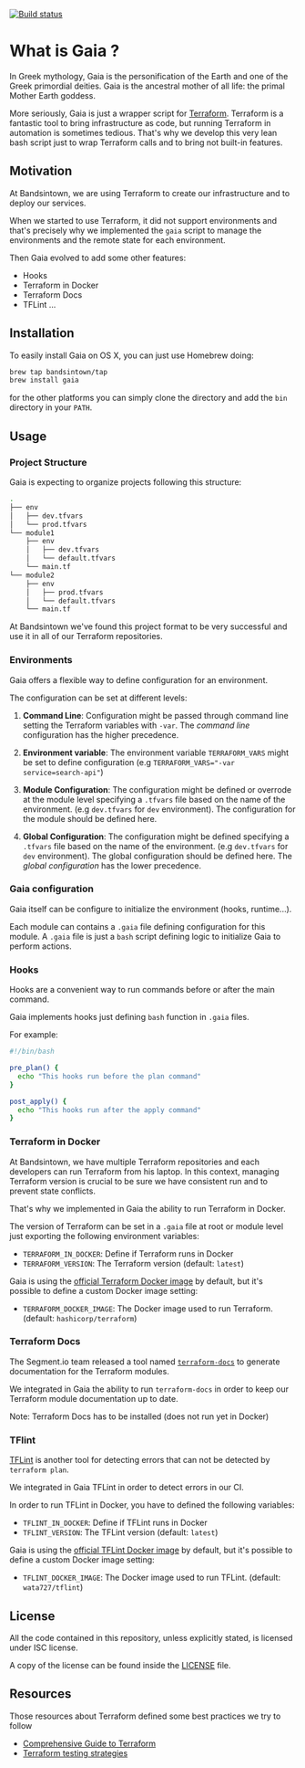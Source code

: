 [![Build status](https://badge.buildkite.com/c701c3b9833a32d772707ca89c5ac4503a414523ee1ea6a573.svg)](https://buildkite.com/bandsintown/gaia)

What is Gaia ?
====

In Greek mythology, Gaia is the personification of the Earth and one of the Greek primordial deities. Gaia is the ancestral mother of all life: the primal Mother Earth goddess.

More seriously, Gaia is just a wrapper script for [Terraform](https://www.terraform.io/). Terraform is a fantastic tool to bring infrastructure as code, but running Terraform in automation 
is sometimes tedious. That's why we develop this very lean bash script just to wrap Terraform calls and to bring not built-in features.

## Motivation

At Bandsintown, we are using Terraform to create our infrastructure and to deploy our services.

When we started to use Terraform, it did not support environments and that's precisely why we implemented the `gaia` script to manage the environments and the remote state for each environment.

Then Gaia evolved to add some other features:

- Hooks
- Terraform in Docker
- Terraform Docs
- TFLint
...


## Installation

To easily install Gaia on OS X, you can just use Homebrew doing:

```sh
brew tap bandsintown/tap
brew install gaia
```

for the other platforms you can simply clone the directory and add the `bin` directory in your `PATH`.


## Usage

### Project Structure

Gaia is expecting to organize projects following this structure:


```bash
.
├── env
│   ├── dev.tfvars
│   └── prod.tfvars
└── module1
    ├── env
    │   ├── dev.tfvars
    │   └── default.tfvars
    └── main.tf
└── module2
    ├── env
    │   ├── prod.tfvars
    │   └── default.tfvars
    └── main.tf
```

At Bandsintown we've found this project format to be very successful and use it in all of our Terraform repositories.


### Environments

Gaia offers a flexible way to define configuration for an environment.

The configuration can be set at different levels: 
 
1. **Command Line**:  Configuration might be passed through command line setting the Terraform variables with `-var`. 
The *command line* configuration has the higher precedence.

2. **Environment variable**: The environment variable `TERRAFORM_VARS` might be set to define configuration (e.g `TERRAFORM_VARS="-var service=search-api"`)

3. **Module Configuration**: The configuration might be defined or overrode at the module level specifying a `.tfvars` file based on the name of the environment. (e.g `dev.tfvars` for `dev` environment). The configuration for the module should be defined here. 

4. **Global Configuration**: The configuration might be defined specifying a `.tfvars` file based on the name of the environment. (e.g `dev.tfvars` for `dev` environment). The global configuration should be defined here.
The *global configuration* has the lower precedence.


### Gaia configuration

Gaia itself can be configure to initialize the environment (hooks, runtime...). 

Each module can contains a `.gaia` file defining configuration for this module. 
A `.gaia` file is just a `bash` script defining logic to initialize Gaia to perform actions.

### Hooks

Hooks are a convenient way to run commands before or after the main command. 

Gaia implements hooks just defining `bash` function in `.gaia` files.

For example:

```bash
#!/bin/bash

pre_plan() {
  echo "This hooks run before the plan command" 
}

post_apply() {
  echo "This hooks run after the apply command" 
}

```

### Terraform in Docker

At Bandsintown, we have multiple Terraform repositories and each developers can run Terraform from his laptop. 
In this context, managing Terraform version is crucial to be sure we have consistent run and to prevent state conflicts. 

That's why we implemented in Gaia the ability to run Terraform in Docker. 

The version of Terraform can be set in a `.gaia` file at root or module level just exporting the following environment variables:

 - `TERRAFORM_IN_DOCKER`: Define if Terraform runs in Docker
 - `TERRAFORM_VERSION`: The Terraform version (default: `latest`)

Gaia is using the [official Terraform Docker image](https://store.docker.com/community/images/hashicorp/terraform) by default, but it's possible to define a custom Docker image setting:
 
 - `TERRAFORM_DOCKER_IMAGE`: The Docker image used to run Terraform. (default: `hashicorp/terraform`)

### Terraform Docs

The Segment.io team released a tool named [`terraform-docs`](https://github.com/segmentio/terraform-docs) to generate documentation for the Terraform modules.

We integrated in Gaia the ability to run `terraform-docs` in order to keep our Terraform module documentation up to date.

Note: Terraform Docs has to be installed (does not run yet in Docker)

### TFlint

[TFLint](https://github.com/wata727/tflint) is another tool for detecting errors that can not be detected by `terraform plan`.

We integrated in Gaia TFLint in order to detect errors in our CI.

In order to run TFLint in Docker, you have to defined the following variables:

 - `TFLINT_IN_DOCKER`: Define if TFLint runs in Docker
 - `TFLINT_VERSION`: The TFLint version (default: `latest`)

Gaia is using the [official TFLint Docker image](https://hub.docker.com/r/wata727/tflint) by default, but it's possible to define a custom Docker image setting:
 
 - `TFLINT_DOCKER_IMAGE`: The Docker image used to run TFLint. (default: `wata727/tflint`)


## License

All the code contained in this repository, unless explicitly stated, is
licensed under ISC license.

A copy of the license can be found inside the [LICENSE](LICENSE) file.

## Resources

Those resources about Terraform defined some best practices we try to follow 

 - [Comprehensive Guide to Terraform](https://blog.gruntwork.io/a-comprehensive-guide-to-terraform-b3d32832baca)
 - [Terraform testing strategies](https://www.contino.io/insights/top-3-terraform-testing-strategies-for-ultra-reliable-infrastructure-as-code)

